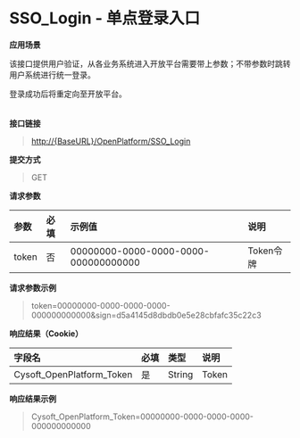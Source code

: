 # SSO\_Login - 单点登录入口

**应用场景**

该接口提供用户验证，从各业务系统进入开放平台需要带上参数；不带参数时跳转用户系统进行统一登录。

登录成功后将重定向至开放平台。

###### 

**接口链接**

> [http://{BaseURL}/OpenPlatform/SSO\_Login](http://{BaseURL}/OpenPlatform/Login)

**提交方式**

> GET

**请求参数**

| 参数 | 必填 | 示例值 | 说明 |
| :--- | :--- | :--- | :--- |
| token | 否 | 00000000-0000-0000-0000-000000000000 | Token令牌 |

**请求参数示例**

> token=00000000-0000-0000-0000-000000000000&sign=d5a4145d8dbdb0e5e28cbfafc35c22c3

**响应结果（Cookie）**

| 字段名 | 必填 | 类型 | 说明 |
| :--- | :--- | :--- | :--- |
| Cysoft\_OpenPlatform\_Token | 是 | String | Token |

**响应结果示例**

> Cysoft\_OpenPlatform\_Token=00000000-0000-0000-0000-000000000000



